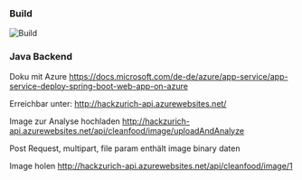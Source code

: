 ### Build
![Build](https://gest01.visualstudio.com/_apis/public/build/definitions/2d683c4a-48ea-4d50-bfbc-64f8c40c03fe/14/badge)


### Java Backend

Doku mit Azure
https://docs.microsoft.com/de-de/azure/app-service/app-service-deploy-spring-boot-web-app-on-azure

Erreichbar unter:
http://hackzurich-api.azurewebsites.net/


Image zur Analyse hochladen
http://hackzurich-api.azurewebsites.net/api/cleanfood/image/uploadAndAnalyze

Post Request, multipart, file param enthält image binary daten



Image holen
http://hackzurich-api.azurewebsites.net/api/cleanfood/image/1

